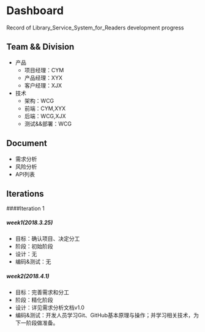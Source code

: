 # Dashboard
Record of Library_Service_System_for_Readers development progress

## Team && Division

- 产品
  - 项目经理：CYM
  - 产品经理：XYX
  - 客户经理：XJX
- 技术
  - 架构：WCG
  - 前端：CYM,XYX
  - 后端：WCG,XJX
  - 测试&&部署：WCG

## Document

- 需求分析
- 风险分析
- API列表

## Iterations

####Iteration 1

##### week1(2018.3.25)

- 目标：确认项目、决定分工
- 阶段：初始阶段
- 设计：无
- 编码&测试：无

##### week2(2018.4.1)

- 目标：完善需求和分工
- 阶段：精化阶段
- 设计：详见需求分析文档v1.0
- 编码&测试：开发人员学习Git、GitHub基本原理与操作；并学习相关技术，为下一阶段做准备。

